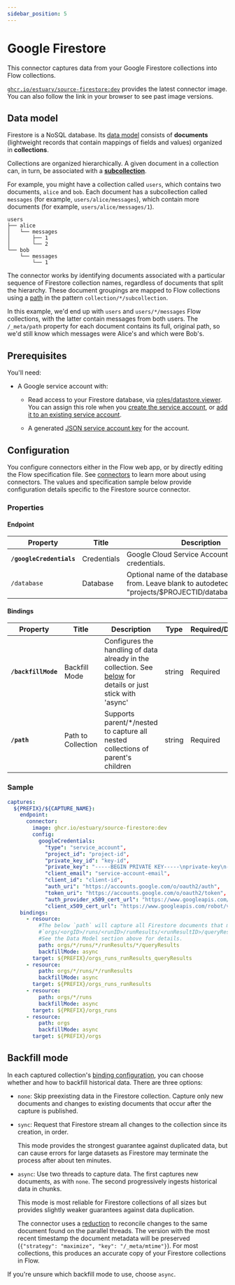 ```yaml
---
sidebar_position: 5
---
```


# Google Firestore

This connector captures data from your Google Firestore collections into Flow collections.

[`ghcr.io/estuary/source-firestore:dev`](https://ghcr.io/estuary/source-firestore:dev) provides the latest connector image. You can also follow the link in your browser to see past image versions.

## Data model

Firestore is a NoSQL database. Its [data model](https://firebase.google.com/docs/firestore/data-model) consists of **documents** (lightweight records that contain mappings of fields and values) organized in **collections**.

Collections are organized hierarchically. A given document in a collection can, in turn, be associated with a **[subcollection](https://firebase.google.com/docs/firestore/data-model#subcollections)**.

For example, you might have a collection called `users`, which contains two documents, `alice` and `bob`.
Each document has a subcollection called `messages` (for example, `users/alice/messages`), which contain more documents (for example, `users/alice/messages/1`).

```console
users
├── alice
│   └── messages
│       ├── 1
│       └── 2
└── bob
    └── messages
        └── 1
```

The connector works by identifying documents associated with a particular sequence of Firestore collection names,
regardless of documents that split the hierarchy.
These document groupings are mapped to Flow collections using a [path](#bindings) in the pattern `collection/*/subcollection`.

In this example, we'd end up with `users` and `users/*/messages` Flow collections, with the latter contain messages from both users.
The `/_meta/path` property for each document contains its full, original path, so we'd still know which messages were Alice's and which were Bob's.

## Prerequisites

You'll need:

* A Google service account with:

    * Read access to your Firestore database, via [roles/datastore.viewer](https://cloud.google.com/datastore/docs/access/iam).
    You can assign this role when you [create the service account](https://cloud.google.com/iam/docs/creating-managing-service-accounts#creating), or [add it to an existing service account](https://cloud.google.com/iam/docs/granting-changing-revoking-access#single-role).

    * A generated [JSON service account key](https://cloud.google.com/iam/docs/creating-managing-service-account-keys#creating) for the account.

## Configuration

You configure connectors either in the Flow web app, or by directly editing the Flow specification file.
See [connectors](../../../concepts/connectors.md#using-connectors) to learn more about using connectors. The values and specification sample below provide configuration details specific to the Firestore source connector.

### Properties

#### Endpoint

| Property | Title | Description | Type | Required/Default |
|---|---|---|---|---|
| **`/googleCredentials`** | Credentials | Google Cloud Service Account JSON credentials. | string | Required |
| `/database` | Database | Optional name of the database to capture from. Leave blank to autodetect. Typically &quot;projects&#x2F;&#x24;PROJECTID&#x2F;databases&#x2F;(default)&quot;. | string |  |

#### Bindings

| Property | Title | Description | Type | Required/Default |
|---|---|---|---|---|
| **`/backfillMode`** | Backfill Mode | Configures the handling of data already in the collection. See [below](#backfill-mode) for details or just stick with &#x27;async&#x27; | string | Required |
| **`/path`** | Path to Collection | Supports parent&#x2F;&#x2A;&#x2F;nested to capture all nested collections of parent&#x27;s children | string | Required |

### Sample

```yaml
captures:
  ${PREFIX}/${CAPTURE_NAME}:
    endpoint:
      connector:
        image: ghcr.io/estuary/source-firestore:dev
        config:
          googleCredentials:
            "type": "service_account",
            "project_id": "project-id",
            "private_key_id": "key-id",
            "private_key": "-----BEGIN PRIVATE KEY-----\nprivate-key\n-----END PRIVATE KEY-----\n",
            "client_email": "service-account-email",
            "client_id": "client-id",
            "auth_uri": "https://accounts.google.com/o/oauth2/auth",
            "token_uri": "https://accounts.google.com/o/oauth2/token",
            "auth_provider_x509_cert_url": "https://www.googleapis.com/oauth2/v1/certs",
            "client_x509_cert_url": "https://www.googleapis.com/robot/v1/metadata/x509/service-account-email"
    bindings:
      - resource:
          #The below `path` will capture all Firestore documents that match the pattern
          #`orgs/<orgID>/runs/<runID>/runResults/<runResultID>/queryResults`.
          #See the Data Model section above for details.
          path: orgs/*/runs/*/runResults/*/queryResults
          backfillMode: async
        target: ${PREFIX}/orgs_runs_runResults_queryResults
      - resource:
          path: orgs/*/runs/*/runResults
          backfillMode: async
        target: ${PREFIX}/orgs_runs_runResults
      - resource:
          path: orgs/*/runs
          backfillMode: async
        target: ${PREFIX}/orgs_runs
      - resource:
          path: orgs
          backfillMode: async
        target: ${PREFIX}/orgs
```

## Backfill mode

In each captured collection's [binding configuration](#bindings), you can choose whether and how to backfill historical data.
There are three options:

* `none`: Skip preexisting data in the Firestore collection. Capture only new documents and changes to existing documents that occur after the capture is published.

* `sync`: Request that Firestore stream all changes to the collection since its creation, in order.

   This mode provides the strongest guarantee against duplicated data, but can cause errors for large datasets as Firestore may terminate the process after about ten minutes.

* `async`: Use two threads to capture data. The first captures new documents, as with `none`.
The second progressively ingests historical data in chunks.

   This mode is most reliable for Firestore collections of all sizes but provides slightly weaker guarantees against data duplication.

   The connector uses a [reduction](../../../concepts/schemas.md#reductions) to reconcile changes to the same document found on the parallel threads.
   The version with the most recent timestamp the document metadata will be preserved (`{"strategy": "maximize", "key": "/_meta/mtime"}`). For most collections, this produces an accurate copy of your Firestore collections in Flow.

If you're unsure which backfill mode to use, choose `async`.